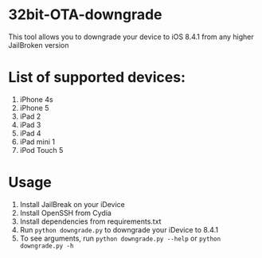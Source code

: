 # 32bit-OTA-downgrade
This tool allows you to downgrade your device to iOS 8.4.1 from any higher JailBroken version

# List of supported devices:
1. iPhone 4s
1. iPhone 5
1. iPad 2
1. iPad 3
1. iPad 4
1. iPad mini 1
1. iPod Touch 5


# Usage
1. Install JailBreak on your iDevice
1. Install OpenSSH from Cydia
1. Install dependencies from requirements.txt
1. Run `python downgrade.py` to downgrade your iDevice to 8.4.1
1. To see arguments, run `python downgrade.py --help` or `python downgrade.py -h`
